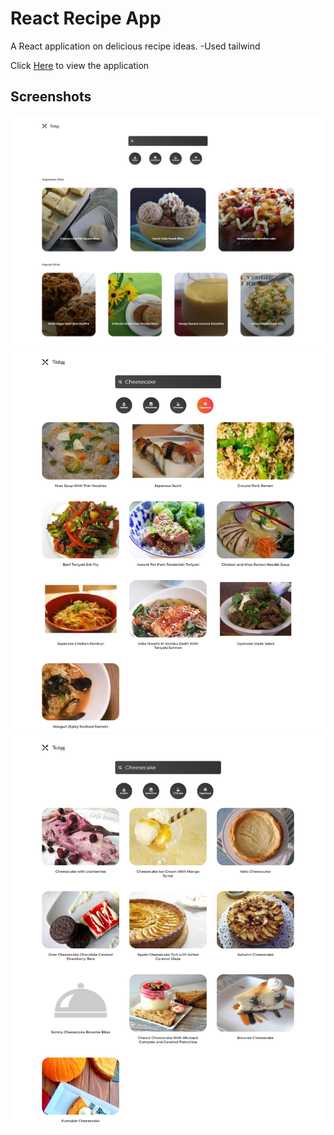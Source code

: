 # React Recipe App

A React application on delicious recipe ideas.
-Used tailwind

Click [Here](https://github.com/smahamoud/recipe-app) to view the application

## Screenshots

![Homepage](./public/recipe%20home%20page.png)
![Navigation](./public/Japanese%20Navbar.png)
![Search bar](./public/Search%20cheesecake.png)

